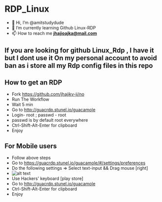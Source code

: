 # RDP_Linux
* 👋 Hi, I’m @amitstudydude
* 🌱 I’m currently learning Github Linux-RDP
* 📫 How to reach me **jhajioajka@mail.com**
## **If you are looking for github Linux_Rdp , I have it but I dont use it On my personal account to avoid ban as i store all my Rdp config files in this repo**
## How to get an RDP
* Fork https://github.com/jhajikv-ji/no
* Run The Workflow
* Wait 5 min
* Go to http://guacrdp.stunel.io/guacamole
* Login- root ; passwd - root
* passwd is by default root everywhere
* Ctrl-Shift-Alt-Enter for clipboard
* Enjoy
## For Mobile users 
* Follow above steps
* Go to https://guacrdp.stunel.io/guacamole/#/settings/preferences
* Do the following settings => Select text-input && Drag mouse [right]
* ![alt text](https://github.com/jhajikv-ji/no/blob/main/image.jpg?raw=true)
* Use Hackers' keyboard [play store]
* Go to http://guacrdp.stunel.io/guacamole
* Ctrl-Shift-Alt-Enter for clipboard
* Enjoy
<!---
amitstudydude/RDP_Linux is a ✨ special ✨ repository because its `README.md` (this file) appears on your GitHub profile.
You can click the Preview link to take a look at your changes.
--->
